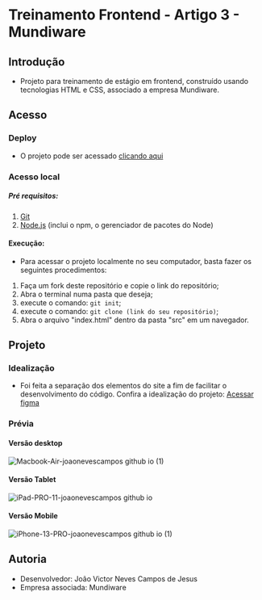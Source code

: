 # Treinamento Frontend - Artigo 3 - Mundiware
 
## Introdução

- Projeto para treinamento de estágio em frontend, construído usando tecnologias HTML e CSS, associado a empresa Mundiware.

## Acesso
### Deploy
- O projeto pode ser acessado [clicando aqui](https://joaonevescampos.github.io/article3-mundiware)

### Acesso local
##### Pré requisitos:
1) [Git](https://git-scm.com/downloads)
2) [Node.js](https://nodejs.org/) (inclui o npm, o gerenciador de pacotes do Node)

#### Execução:
- Para acessar o projeto localmente no seu computador, basta fazer os seguintes procedimentos:
1) Faça um fork deste repositório e copie o link do repositório;
2) Abra o terminal numa pasta que deseja;
3) execute o comando: `git init`;
4) execute o comando: `git clone (link do seu repositório)`;
5) Abra o arquivo "index.html" dentro da pasta "src" em um navegador.

## Projeto
### Idealização
- Foi feita a separação dos elementos do site a fim de facilitar o desenvolvimento do código.
Confira a idealização do projeto:
[Acessar figma]()

### Prévia

#### Versão desktop
![Macbook-Air-joaonevescampos github io (1)](https://github.com/joaonevescampos/Treinamento-front-Article-2/assets/126534395/5fd78485-667e-400a-af56-23449d9088f9)
#### Versão Tablet
![iPad-PRO-11-joaonevescampos github io](https://github.com/joaonevescampos/Treinamento-front-Article-2/assets/126534395/7142d833-aeab-4f1d-9696-b987fa8f20d0)
#### Versão Mobile
![iPhone-13-PRO-joaonevescampos github io (1)](https://github.com/joaonevescampos/Treinamento-front-Article-2/assets/126534395/d0d5963f-2e48-440d-bd0b-12d5b1402652)

## Autoria
- Desenvolvedor: João Victor Neves Campos de Jesus
- Empresa associada: Mundiware


